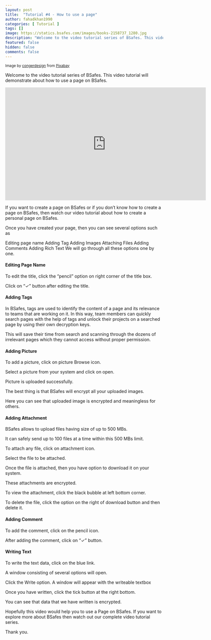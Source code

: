 ```yaml
---
layout: post
title:  "Tutorial #4 - How to use a page"
author: fahadkhan1990 
categories: [ Tutorial ]
tags: []
image: https://statics.bsafes.com/images/books-2158737_1280.jpg 
description: "Welcome to the video tutorial series of BSafes. This video tutorial will demonstrate about how to use a page on BSafes."
featured: false 
hidden: false 
comments: false
---
```

<sup>Image by <a href="https://pixabay.com/users/congerdesign-509903/?utm_source=link-attribution&amp;utm_medium=referral&amp;utm_campaign=image&amp;utm_content=2158737">congerdesign</a> from <a href="https://pixabay.com/?utm_source=link-attribution&amp;utm_medium=referral&amp;utm_campaign=image&amp;utm_content=2158737">Pixabay</a></sup>

Welcome to the video tutorial series of BSafes. This video tutorial will demonstrate about how to use a page on BSafes.

<iframe width="640" height="360" src="https://www.youtube.com/embed/l0N_hZ_MJpI" frameborder="0" allow="accelerometer; autoplay; encrypted-media; gyroscope; picture-in-picture" allowfullscreen></iframe>

If you want to create a page on BSafes or if you don’t know how to create a page on BSafes, then watch our video tutorial about how to create a personal page on BSafes.

Once you have created your page, then you can see several options such as

Editing page name
Adding Tag
Adding Images
Attaching Files
Adding Comments
Adding Rich Text
We will go through all these options one by one.



#### Editing Page Name

To edit the title, click the “pencil” option on right corner of the title box.

 Click on “✓” button after editing the title.

#### Adding Tags

In BSafes, tags are used to identify the content of a page and its relevance to teams that are working on it. In this way, team members can quickly search pages with the help of tags and unlock their projects on a searched page by using their own decryption keys.

This will save their time from search and scanning through the dozens of irrelevant pages which they cannot access without proper permission.

#### Adding Picture

To add a picture, click on picture Browse icon.

Select a picture from your system and click on open.

Picture is uploaded successfully. 

The best thing is that BSafes will encrypt all your uploaded images.

Here you can see that uploaded image is encrypted and meaningless for others.

#### Adding Attachment

BSafes allows to upload files having size of up to 500 MBs.

It can safely send up to 100 files at a time within this 500 MBs limit.

To attach any file, click on attachment icon.

Select the file to be attached.

Once the file is attached, then you have option to download it on your system. 

These attachments are encrypted.

To view the attachment, click the black bubble at left bottom corner.

To delete the file, click the option on the right of download button and then delete it.



#### Adding Comment

To add the comment, click on the pencil icon.

After adding the comment, click on “✓” button.

#### Writing Text

To write the text data, click on the blue link.

A window consisting of several options will open.

Click the Write option. A window will appear with the writeable textbox

Once you have written, click the tick button at the right bottom.

You can see that data that we have written is encrypted.



Hopefully this video would help you to use a Page on BSafes. If you want to explore more about BSafes then watch out our complete video tutorial series.

Thank you.


